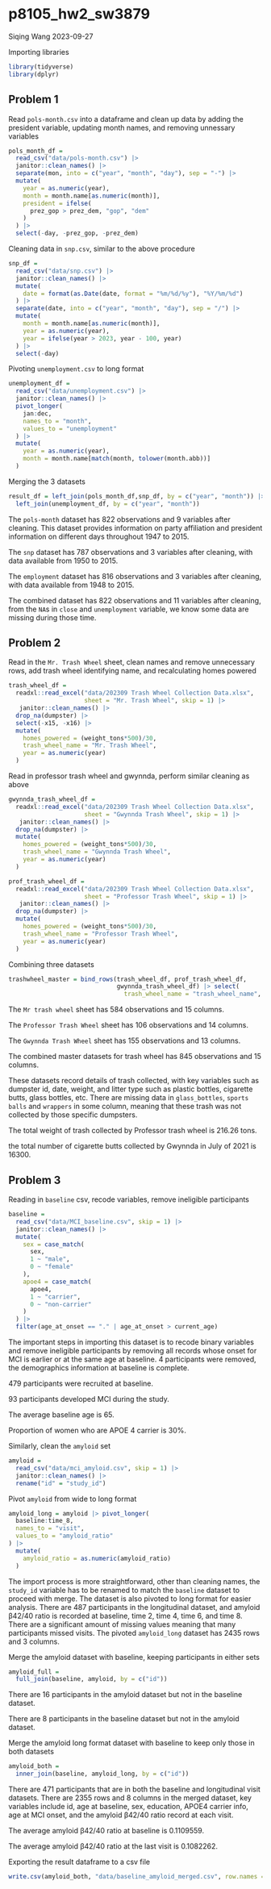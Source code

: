 p8105_hw2_sw3879
================
Siqing Wang
2023-09-27

Importing libraries

``` r
library(tidyverse)
library(dplyr)
```

## Problem 1

Read `pols-month.csv` into a dataframe and clean up data by adding the
president variable, updating month names, and removing unnessary
variables

``` r
pols_month_df = 
  read_csv("data/pols-month.csv") |> 
  janitor::clean_names() |> 
  separate(mon, into = c("year", "month", "day"), sep = "-") |> 
  mutate(
    year = as.numeric(year),
    month = month.name[as.numeric(month)],
    president = ifelse(
      prez_gop > prez_dem, "gop", "dem"
    )
  ) |> 
  select(-day, -prez_gop, -prez_dem)
```

Cleaning data in `snp.csv`, similar to the above procedure

``` r
snp_df = 
  read_csv("data/snp.csv") |> 
  janitor::clean_names() |> 
  mutate(
    date = format(as.Date(date, format = "%m/%d/%y"), "%Y/%m/%d")
  ) |> 
  separate(date, into = c("year", "month", "day"), sep = "/") |> 
  mutate(
    month = month.name[as.numeric(month)],
    year = as.numeric(year),
    year = ifelse(year > 2023, year - 100, year)
  ) |> 
  select(-day)
```

Pivoting `unemployment.csv` to long format

``` r
unemployment_df = 
  read_csv("data/unemployment.csv") |> 
  janitor::clean_names() |> 
  pivot_longer(
    jan:dec,
    names_to = "month",
    values_to = "unemployment"
  ) |> 
  mutate(
    year = as.numeric(year),
    month = month.name[match(month, tolower(month.abb))]
  )
```

Merging the 3 datasets

``` r
result_df = left_join(pols_month_df,snp_df, by = c("year", "month")) |> 
  left_join(unemployment_df, by = c("year", "month"))
```

The `pols-month` dataset has 822 observations and 9 variables after
cleaning. This dataset provides information on party affiliation and
president information on different days throughout 1947 to 2015.

The `snp` dataset has 787 observations and 3 variables after cleaning,
with data available from 1950 to 2015.

The `employment` dataset has 816 observations and 3 variables after
cleaning, with data available from 1948 to 2015.

The combined dataset has 822 observations and 11 variables after
cleaning, from the `NA`s in `close` and `unemployment` variable, we know
some data are missing during those time.

## Problem 2

Read in the `Mr. Trash Wheel` sheet, clean names and remove unnecessary
rows, add trash wheel identifying name, and recalculating homes powered

``` r
trash_wheel_df = 
  readxl::read_excel("data/202309 Trash Wheel Collection Data.xlsx", 
                     sheet = "Mr. Trash Wheel", skip = 1) |> 
   janitor::clean_names() |>
  drop_na(dumpster) |> 
  select(-x15, -x16) |> 
  mutate(
    homes_powered = (weight_tons*500)/30,
    trash_wheel_name = "Mr. Trash Wheel",
    year = as.numeric(year)
  )
```

Read in professor trash wheel and gwynnda, perform similar cleaning as
above

``` r
gwynnda_trash_wheel_df = 
  readxl::read_excel("data/202309 Trash Wheel Collection Data.xlsx", 
                     sheet = "Gwynnda Trash Wheel", skip = 1) |> 
   janitor::clean_names() |>
  drop_na(dumpster) |> 
  mutate(
    homes_powered = (weight_tons*500)/30,
    trash_wheel_name = "Gwynnda Trash Wheel",
    year = as.numeric(year)
  )

prof_trash_wheel_df = 
  readxl::read_excel("data/202309 Trash Wheel Collection Data.xlsx", 
                     sheet = "Professor Trash Wheel", skip = 1) |> 
   janitor::clean_names() |>
  drop_na(dumpster) |> 
  mutate(
    homes_powered = (weight_tons*500)/30,
    trash_wheel_name = "Professor Trash Wheel",
    year = as.numeric(year)
  )
```

Combining three datasets

``` r
trashwheel_master = bind_rows(trash_wheel_df, prof_trash_wheel_df, 
                              gwynnda_trash_wheel_df) |> select(
                                trash_wheel_name = "trash_wheel_name", everything())
```

The `Mr trash wheel` sheet has 584 observations and 15 columns.

The `Professor Trash Wheel` sheet has 106 observations and 14 columns.

The `Gwynnda Trash Wheel` sheet has 155 observations and 13 columns.

The combined master datasets for trash wheel has 845 observations and 15
columns.

These datasets record details of trash collected, with key variables
such as dumpster id, date, weight, and litter type such as plastic
bottles, cigarette butts, glass bottles, etc. There are missing data in
`glass_bottles`, `sports balls` and `wrappers` in some column, meaning
that these trash was not collected by those specific dumpsters.

The total weight of trash collected by Professor trash wheel is 216.26
tons.

the total number of cigarette butts collected by Gwynnda in July of 2021
is 16300.

## Problem 3

Reading in `baseline` csv, recode variables, remove ineligible
participants

``` r
baseline = 
  read_csv("data/MCI_baseline.csv", skip = 1) |> 
  janitor::clean_names() |> 
  mutate(
    sex = case_match(
      sex,
      1 ~ "male",
      0 ~ "female"
    ),
    apoe4 = case_match(
      apoe4,
      1 ~ "carrier",
      0 ~ "non-carrier"
    )
  ) |> 
  filter(age_at_onset == "." | age_at_onset > current_age)
```

The important steps in importing this dataset is to recode binary
variables and remove ineligible participants by removing all records
whose onset for MCI is earlier or at the same age at baseline. 4
participants were removed, the demographics information at baseline is
complete.

479 participants were recruited at baseline.

93 participants developed MCI during the study.

The average baseline age is 65.

Proportion of women who are APOE 4 carrier is 30%.

Similarly, clean the `amyloid` set

``` r
amyloid = 
  read_csv("data/mci_amyloid.csv", skip = 1) |> 
  janitor::clean_names() |> 
  rename("id" = "study_id") 
```

Pivot `amyloid` from wide to long format

``` r
amyloid_long = amyloid |> pivot_longer(
  baseline:time_8,
  names_to = "visit",
  values_to = "amyloid_ratio"
) |> 
  mutate(
    amyloid_ratio = as.numeric(amyloid_ratio)
  )
```

The import process is more straightforward, other than cleaning names,
the `study_id` variable has to be renamed to match the `baseline`
dataset to proceed with merge. The dataset is also pivoted to long
format for easier analysis. There are 487 participants in the
longitudinal dataset, and amyloid β42/40 ratio is recorded at baseline,
time 2, time 4, time 6, and time 8. There are a significant amount of
missing values meaning that many participants missed visits. The pivoted
`amyloid_long` dataset has 2435 rows and 3 columns.

Merge the amyloid dataset with baseline, keeping participants in either
sets

``` r
amyloid_full = 
  full_join(baseline, amyloid, by = c("id"))
```

There are 16 participants in the amyloid dataset but not in the baseline
dataset.

There are 8 participants in the baseline dataset but not in the amyloid
dataset.

Merge the amyloid long format dataset with baseline to keep only those
in both datasets

``` r
amyloid_both = 
  inner_join(baseline, amyloid_long, by = c("id"))
```

There are 471 participants that are in both the baseline and
longitudinal visit datasets. There are 2355 rows and 8 columns in the
merged dataset, key variables include id, age at baseline, sex,
education, APOE4 carrier info, age at MCI onset, and the amyloid β42/40
ratio record at each visit.

The average amyloid β42/40 ratio at baseline is 0.1109559.

The average amyloid β42/40 ratio at the last visit is 0.1082262.

Exporting the result dataframe to a csv file

``` r
write.csv(amyloid_both, "data/baseline_amyloid_merged.csv", row.names = FALSE)
```
